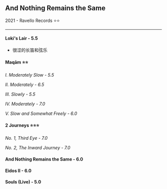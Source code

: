 And Nothing Remains the Same
---
2021 - Ravello Records ⭐⭐

---
#### Loki's Lair - 5.5
- 很涩的长笛和弦乐

#### **Maqām** ⭐⭐

_I. Moderately Slow - 5.5_

_II. Moderately - 6.5_

_III. Slowly - 5.5_

_IV. Moderately - 7.0_

_V. Slow and Somewhat Freely - 6.0_


#### **2 Journeys** ⭐⭐⭐

_No. 1, Third Eye - 7.0_

_No. 2, The Inward Journey - 7.0_

#### And Nothing Remains the Same - 6.0

#### Eidos II - 6.0

#### Souls (Live) - 5.0 
